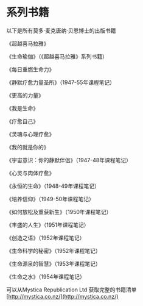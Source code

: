 # 系列书籍

以下是所有莫多·麦克唐纳·贝恩博士的出版书籍

《超越喜马拉雅》

《生命瑜伽》（《超越喜马拉雅》系列书籍）

《每日重燃生命力》

《静默疗愈力量圣所》（1947-55年课程笔记）

《更高的力量》

《我是生命》

《疗愈自己》

《灵魂与心理疗愈》

《我的就是你的》

《宇宙意识：你的静默伴侣》（1947-48年课程笔记）

《心灵与肉体疗愈》

《永恒的生命》（1948-49年课程笔记）

《培养信仰》（1949-50年课程笔记）

《如何放松及重获新生》（1950年课程笔记）

《丰盛的人生》（1951年课程笔记）

《创造之语》（1952年课程笔记）

《生命科学的秘密》（1952年课程笔记）

《生命源泉的智慧》（1953年课程笔记）

《生命之水》（1954年课程笔记）

可以从Mystica Republication Ltd 获取完整的书籍清单  
[http://mystica.co.nz/](http://mystica.co.nz/)




